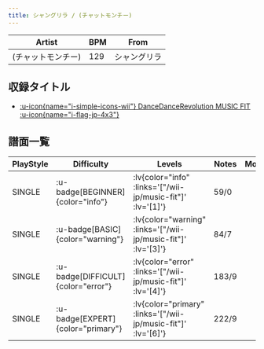 ```yaml
---
title: シャングリラ / (チャットモンチー)
---
```


|Artist|BPM|From|
|------|---|----|
|(チャットモンチー)|129|シャングリラ|

## 収録タイトル


- [ :u-icon{name="i-simple-icons-wii"} DanceDanceRevolution MUSIC FIT :u-icon{name="i-flag-jp-4x3"} ](/wii-jp/music-fit)


## 譜面一覧

|PlayStyle|Difficulty|Levels|Notes|Movie|
|---------|----------|------|-----|-----|
|SINGLE| :u-badge[BEGINNER]{color="info"} | :lv{color="info" :links='["/wii-jp/music-fit"]' :lv='[1]'} |59/0||
|SINGLE| :u-badge[BASIC]{color="warning"} | :lv{color="warning" :links='["/wii-jp/music-fit"]' :lv='[3]'} |84/7||
|SINGLE| :u-badge[DIFFICULT]{color="error"} | :lv{color="error" :links='["/wii-jp/music-fit"]' :lv='[4]'} |183/9||
|SINGLE| :u-badge[EXPERT]{color="primary"} | :lv{color="primary" :links='["/wii-jp/music-fit"]' :lv='[6]'} |222/9||
